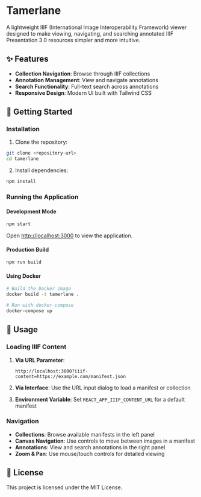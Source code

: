 # Tamerlane

A lightweight IIIF (International Image Interoperability Framework) viewer designed to make viewing, navigating, and searching annotated IIIF Presentation 3.0 resources simpler and more intuitive.

## ✨ Features

- **Collection Navigation**: Browse through IIIF collections
- **Annotation Management**: View and navigate annotations
- **Search Functionality**: Full-text search across annotations
- **Responsive Design**: Modern UI built with Tailwind CSS

## 🚀 Getting Started

### Installation

1. Clone the repository:
```bash
git clone <repository-url>
cd tamerlane
```

2. Install dependencies:
```bash
npm install
```

### Running the Application

#### Development Mode
```bash
npm start
```
Open [http://localhost:3000](http://localhost:3000) to view the application.

#### Production Build
```bash
npm run build
```

#### Using Docker
```bash
# Build the Docker image
docker build -t tamerlane .

# Run with docker-compose
docker-compose up
```

## 🎯 Usage

### Loading IIIF Content

1. **Via URL Parameter**: 
   ```
   http://localhost:3000?iiif-content=https://example.com/manifest.json
   ```

2. **Via Interface**: Use the URL input dialog to load a manifest or collection

3. **Environment Variable**: Set `REACT_APP_IIIF_CONTENT_URL` for a default manifest

### Navigation

- **Collections**: Browse available manifests in the left panel
- **Canvas Navigation**: Use controls to move between images in a manifest
- **Annotations**: View and search annotations in the right panel
- **Zoom & Pan**: Use mouse/touch controls for detailed viewing

## 📄 License

This project is licensed under the MIT License.

